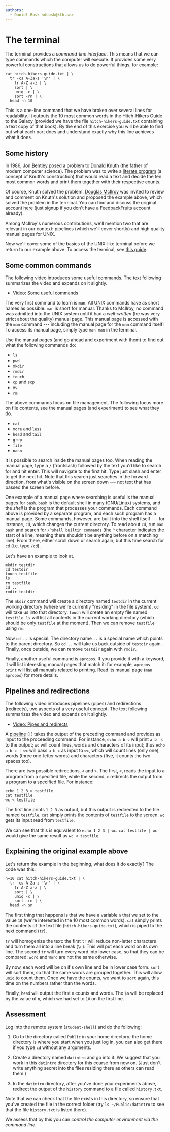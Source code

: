 ```yaml
---
authors:
  - Daniel Bosk <dbosk@kth.se>
---
```


# The terminal

The terminal provides a *command-line interface*. This means that we can type 
commands which the computer will execute. It provides some very powerful 
constructions that allows us to do powerful things, for example:
```
cat hitch-hikers-guide.txt | \
  tr -cs A-Za-z '\n' | \
	tr A-Z a-z | \
	sort | \
	uniq -c | \
	sort -rn | \
  head -n 10
```
This is a one-line command that we have broken over several lines for 
readability. It outputs the 10 most common words in the Hitch-Hikers Guide to 
the Galaxy (provided we have the file `hitch-hikers-guide.txt` containing a 
text copy of that book). By the end of this exercise you will be able to find 
out what each part does and understand exactly why this line achieves what it 
does.

## Some history

In 1986, [Jon Bentley][bentley] posed a problem to [Donald Knuth][knuth] (the 
father of modern computer science). The problem was to write a [literate 
program][litprog] (a concept of Knuth's construction) that would read a text 
and decide the ten most common words and print them together with their 
respective counts.

[bentley]: https://en.wikipedia.org/wiki/Jon_Bentley_(computer_scientist)
[knuth]: https://en.wikipedia.org/wiki/Donald_Knuth
[litprog]: https://en.wikipedia.org/wiki/Literate_programming

Of course, Knuth solved the problem. [Douglas McIlroy][mcilroy] was invited to 
review and comment on Knuth's solution and proposed the example above, which 
solved the problem in the terminal. You can find and discuss the original 
account [here][programming-pearls] (just signup if you don't have a 
FeedbackFruits account already).

[mcilroy]: https://en.wikipedia.org/wiki/Douglas_McIlroy
[programming-pearls]: https://eu.feedbackfruits.com/courses/activity-course/cb40f542-14e4-4d84-af09-651c010cba31

Among McIlroy's numerous contributions, we'll mention two that are relevant in 
our context: pipelines (which we'll cover shortly) and high quality manual 
pages for UNIX.

Now we'll cover some of the basics of the UNIX-like terminal before we return 
to our example above. To access the terminal, see [this guide][guide].

[guide]: guide

## Some common commands

The following video introduces some useful commands. The text following 
summarizes the video and expands on it slightly.

 - [Video: Some useful commands][cmdvid]

[cmdpic]: https://img.youtube.com/vi/TS5aCg9JZU4/default.jpg
[cmdvid]: https://eu.feedbackfruits.com/courses/activity-course/a62de361-585d-42ff-a3c1-f546601443fc

The very first command to learn is `man`. All UNIX commands have as short names 
as possible. `man` is short for manual. Thanks to McIlroy, no command was 
admitted into the UNIX system until it had a *well-written* (he was very strict 
about the quality) manual page. This manual page is accessed with the `man` 
command --- including the manual page for the `man` command itself! To access 
its manual page, simply type `man man` in the terminal.

Use the manual pages (and go ahead and experiment with them) to find out what 
the following commands do:

  - `ls`
  - `pwd`
  - `mkdir`
  - `rmdir`
  - `touch`
  - `cp` and `scp`
  - `mv`
  - `rm`

The above commands focus on file management. The following focus more on file 
contents, see the manual pages (and experiment) to see what they do.

  - `cat`
  - `more` and `less`
  - `head` and `tail`
  - `grep`
  - `file`
  - `nano`

It is possible to search inside the manual pages too. When reading the manual 
page, type a `/` (frontslash) followed by the text you'd like to search for and 
hit enter. This will navigate to the first hit. Type just slash and enter to 
get the next hit. Note that this search just searches in the forward direction, 
from what's visible on the screen down --- not text that has passed the screen 
before.

One example of a manual page where searching is useful is the manual pages for 
`bash`. `bash` is the default shell in many (GNU/Linux) systems, and the 
*shell* is the program that processes your commands. Each command above is 
provided by a separate program, and each such program has a manual page. Some 
commands, however, are built into the shell itself --- for instance, `cd`, 
which changes the current directory. To read about `cd`, run `man bash` and 
search for `/^shell builtin commands` (the `^` character indicates the start of 
a line, meaning there shouldn't be anything before on a matching line). From 
there, either scroll down or search again, but this time search for `cd` (i.e. 
type `/cd`).

Let's have an example to look at.
```
mkdir testdir
cd testdir
touch testfile
ls
rm testfile
cd ..
rmdir testdir
```
The `mkdir` command will create a directory named `testdir` in the current 
working directory (where we're currently "residing" in the file system). `cd` 
will take us into that directory. `touch` will create an empty file named 
`testfile`. `ls` will list all contents in the current working directory (which 
should be only `testfile` at the moment). Then we can remove `testfile` using 
`rm`.

Now `cd ..` is special. The directory name `..` is a special name which points 
to the parent directory. So `cd ..` will take us back outside of `testdir` 
again. Finally, once outside, we can remove `testdir` again with `rmdir`.

Finally, another useful command is `apropos`. If you provide it with a keyword, 
it will list interesting manual pages that match it: for example, `apropos 
print` will list all manuals related to printing. Read its manual page (`man 
apropos`) for more details.

## Pipelines and redirections

The following video introduces pipelines (pipes) and redirections (redirects), 
two aspects of a very useful concept. The text following summarizes the video 
and expands on it slightly.

 - [Video: Pipes and redirects][pipevid]

[pipepic]: https://img.youtube.com/vi/bpsOklUsFFE/default.jpg
[pipevid]: https://eu.feedbackfruits.com/courses/activity-course/8587bb17-43d5-4857-a595-7237465938a3

A [pipeline][pipe] (`|`) takes the output of the preceding command and provides 
as input to the proceeding command. For instance, `echo a b c` will print `a b 
c` to the output; `wc` will count lines, words and characters of its input; 
thus `echo a b c | wc` will pass `a b c` as input to `wc`, which will count 
lines (only one), words (three one-letter words) and characters (five, it 
counts the two spaces too).

[pipe]: https://en.wikipedia.org/wiki/Pipeline_(Unix)

There are two possible redirections, `<` and `>`. The first, `<`, reads the 
input to a program from a specified file, while the second, `>` redirects the 
output from a program to a specified file. For instance:

```
echo 1 2 3 > testfile
cat testfile
wc < testfile
```

The first line prints `1 2 3` as output, but this output is redirected to the 
file named `testfile`. `cat` simply prints the contents of `testfile` to the 
screen. `wc` gets its input read from `testfile`.

We can see that this is equivalent to `echo 1 2 3 | wc`. `cat testfile | wc` 
would give the same result as `wc < testfile`.


## Explaining the original example above

Let's return the example in the beginning, what does it do exactly? The code 
was this:
```
n=10 cat hitch-hikers-guide.txt | \
  tr -cs A-Za-z '\n' | \
	tr A-Z a-z | \
	sort | \
	uniq -c | \
	sort -rn | \
  head -n $n
```
The first thing that happens is that we have a variable `n` that we set to the 
value `10` (we're interested in the 10 most common words). `cat` simply prints 
the contents of the text file (`hitch-hikers-guide.txt`), which is piped to the 
next command (`tr`).

`tr` will homogenize the text: the first `tr` will reduce non-letter characters 
and turn them all into a line break (`\n`). This will put each word on its own 
line. The second `tr` will turn every word into lower case, so that they can be 
compared: `word` and `Word` are not the same otherwise.

By now, each word will be on it's own line and be in lower case form. `sort` 
will sort them, so that the same words are grouped together. This will allow 
`uniq` to count them. Once we have the counts, we want to `sort` again, this 
time on the numbers rather than the words.

Finally, `head` will output the first `n` counts and words. The `$n` will be 
replaced by the value of `n`, which we had set to `10` on the first line.

## Assessment

Log into the remote system (`student-shell`) and do the following:

  1. Go to the directory called `Public` in your home directory; the home 
     directory is where you start when you just log in, you can also get there 
     if you type `cd` without any arguments.
  
  2. Create a directory named `datintro` and go into it. We suggest that you 
     work in this `datintro` directory for this course from now on. (Just don't 
     write anything secret into the files residing there as others can read 
     them.)
  
  3. In the `datintro` directory, after you've done your experiments above, 
     redirect the output of the `history` command to a file called 
     `history.txt`.
  
Note that we can check that the file exists in this directory, so ensure that 
you've created the file in the correct folder (try `ls ~/Public/datintro` to 
see that the file `history.txt` is listed there).

We assess that by this you can *control the computer environment via the 
command line*.

